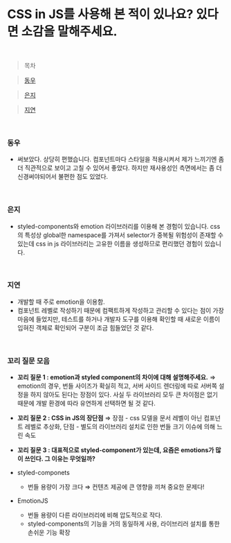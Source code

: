 # CSS in JS를 사용해 본 적이 있나요? 있다면 소감을 말해주세요.

<br />

> 목차

> [동우](#동우)

> [은지](#은지)

> [지연](#지연)

<br />

### 동우

- 써보았다. 상당히 편했습니다. 컴포넌트마다 스타일을 적용시켜서 제가 느끼기엔 좀 더 직관적으로 보이고 고칠 수 있어서 좋았다. 하지만 재사용성인 측면에서는 좀 더 신경써야되어서 불편한 점도 있었다.

<br />

### 은지

- styled-components와 emotion 라이브러리를 이용해 본 경험이 있습니다. css의 특성상 global한 namespace를 가져서 selector가 중복될 위험성이 존재할 수 있는데 css in js 라이브러리는 고유한 이름을 생성하므로 편리했던 경험이 있습니다.

<br />

### 지연

- 개발할 때 주로 emotion을 이용함.
- 컴포넌트 레벨로 작성하기 때문에 컴팩트하게 작성하고 관리할 수 있다는 점이 가장 마음에 들었지만, 테스트를 하거나 개발자 도구를 이용해 확인할 때 새로운 이름이 입혀진 객체로 확인되어 구분이 조금 힘들었던 것 같다.

<br />

### 꼬리 질문 모음

- **꼬리 질문 1 : emotion과 styled component의 차이에 대해 설명해주세요.**
  ⇒ emotion의 경우, 번들 사이즈가 확실히 적고, 서버 사이드 렌더링에 따로 서버쪽 설정을 하지 않아도 된다는 장점이 있다. 사실 두 라이브러리 모두 큰 차이점은 없기 때문에 개발 환경에 따라 유연하게 선택하면 될 것 같다.
- **꼬리 질문 2 : CSS in JS의 장단점**
  ⇒ 장점 - css 모델을 문서 레벨이 아닌 컴포넌트 레벨로 추상화, 단점 - 별도의 라이브러리 설치로 인한 번들 크기 이슈에 의해 느린 속도
- **꼬리 질문 3 : 대표적으로 styled-component가 있는데, 요즘은 emotions가 많이 쓰인다. 그 이유는 무엇일까?**

- styled-componets
  - 번들 용량이 가장 크다 ⇒ 컨텐츠 제공에 큰 영향을 끼쳐 중요한 문제다!
- EmotionJS
  - 번들 용량이 다른 라이브러리에 비해 압도적으로 작다.
  - styled-components의 기능을 거의 동일하게 사용, 라이브리러 설치를 통한 손쉬운 기능 확장
